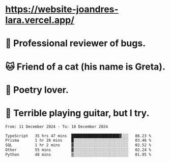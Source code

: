 # https://website-joandres-lara.vercel.app/
# 🐛 Professional reviewer of bugs.
# 🐱 Friend of a cat (his name is Greta).
# 📜 Poetry lover.
# 🎸 Terrible playing guitar, but I try.

<!--START_SECTION:waka-->

```txt
From: 11 December 2024 - To: 18 December 2024

TypeScript   35 hrs 47 mins  █████████████████████▓░░░   86.23 %
Prisma       1 hr 26 mins    █░░░░░░░░░░░░░░░░░░░░░░░░   03.46 %
SQL          1 hr 2 mins     ▓░░░░░░░░░░░░░░░░░░░░░░░░   02.52 %
Other        55 mins         ▓░░░░░░░░░░░░░░░░░░░░░░░░   02.24 %
Python       48 mins         ▒░░░░░░░░░░░░░░░░░░░░░░░░   01.95 %
```

<!--END_SECTION:waka-->
